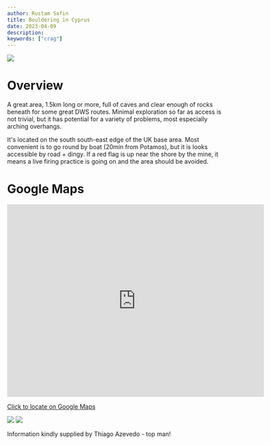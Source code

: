 ```yaml
---
author: Rustam Safin
title: Bouldering in Cyprus
date: 2023-04-09
description:
keywords: ["crag"]
---
```


![](/pyla/potamos_3.jpg)

# Overview

A great area, 1.5km long or more, full of caves and clear enough of rocks beneath for some great DWS routes. Minimal exploration so far as access is not trivial, but it has potential for a variety of problems, most especially arching overhangs.

It's located on the south south-east edge of the UK base area. Most convenient is to go round by boat (20min from Potamos), but it is looks accessible by road + dingy. If a red flag is up near the shore by the mine, it means a live firing practice is going on and the area should be avoided.

# Google Maps

<iframe src="https://www.google.com/maps/embed?pb=!1m17!1m12!1m3!1d4130.617686608127!2d33.870821315238906!3d34.945899980372324!2m3!1f0!2f0!3f0!3m2!1i1024!2i768!4f13.1!3m2!1m1!2zMzTCsDU2JzQ1LjIiTiAzM8KwNTInMjIuOCJF!5e1!3m2!1sen!2s!4v1681212253037!5m2!1sen!2s" width="600" height="450" style="border:0;" allowfullscreen="" loading="lazy" referrerpolicy="no-referrer-when-downgrade"></iframe>

[Click to locate on Google Maps](https://goo.gl/maps/jgeXHx77cuj2rNo18)

![](/pyla/potamos_1.jpg)
![](/pyla/potamos_2.jpg)

Information kindly supplied by Thiago Azevedo - top man! 